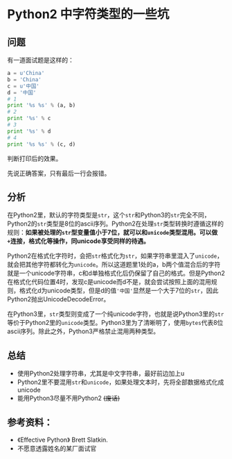 # Python2 中字符类型的一些坑



## 问题

有一道面试题是这样的：

```python
a = u'China'
b = 'China'
c = u'中国'
d = '中国'
# 1
print '%s %s' % (a, b)
# 2
print '%s' % c
# 3
print '%s' % d
# 4
print '%s %s' % (c, d)
```
判断打印后的效果。

先说正确答案，只有最后一行会报错。

## 分析

在Python2里，默认的字符类型是`str`，这个`str`和Python3的`str`完全不同，Python2的`str`类型是8位的ascii序列。Python2在处理`str`类型转换时遵循这样的规则：**如果被处理的`str`型变量值小于7位，就可以和`unicode`类型混用。可以做`+`连接，格式化等操作，同unicode享受同样的待遇。**

Python2在格式化字符时，会把`str`格式化为`str`，如果字符串里混入了`unicode`，就会把其他字符都转化为`unicode`。所以这道题里1处的a，b两个值混合后的字符就是一个unicode字符串，c和d单独格式化后仍保留了自己的格式。但是Python2在格式化代码位置4时，发现c是unicode而d不是，就会尝试按照上面的混用规则，格式化d为unicode类型，但是d的值`'中国'`显然是一个大于7位的`str`，因此Python2抛出UnicodeDecodeError。

在Python3里，`str`类型则变成了一个纯unicode字符，也就是说Python3里的`str`等价于Python2里的`unicode`类型。Python3里为了清晰明了，使用`bytes`代表8位ascii序列。除此之外，Python3严格禁止混用两种类型。

## 总结

* 使用Python2处理字符串，尤其是中文字符串，最好前边加上u
* Python2里不要混用`str`和`unicode`，如果处理文本时，先将全部数据格式化成unicode
* 能用Python3尽量不用Python2 ~~(废话)~~

## 参考资料：

* 《Effective Python》 Brett Slatkin.
* 不愿意透露姓名的某厂面试官




